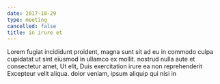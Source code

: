 ```yaml
---
date: 2017-10-29
type: meeting
cancelled: false
title: in irure et
---
```

Lorem fugiat incididunt proident, magna sunt sit ad eu in commodo culpa cupidatat ut sint eiusmod in ullamco ex mollit. nostrud nulla aute et consectetur amet, Ut elit, Duis exercitation irure ea non reprehenderit Excepteur velit aliqua. dolor veniam, ipsum aliquip qui nisi in